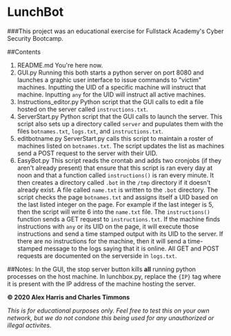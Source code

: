 # LunchBot

###This project was an educational exercise for Fullstack Academy's Cyber Security Bootcamp.

##Contents

1. README.md
    You're here now.
2. GUI.py
    Running this both starts a python server on port 8080 and launches a graphic user interface to issue commands to "victim" machines.  Inputting the UID of a specific machine will instruct that machine.  Inputting `any` for the UID will instruct all active machines.
3. Instructions_editor.py
    Python script that the GUI calls to edit a file hosted on the server called `instructions.txt`.
4. ServerStart.py
    Python script that the GUI calls to launch the server.  This script also sets up a directory called `server` and pupulates them with the files `botnames.txt`, `logs.txt`, and `instructions.txt`.
5. editbotname.py
    ServerStart.py calls this script to maintain a roster of machines listed on `botnames.txt`.  The script updates the list as machines send a POST request to the server with their UID.
6. EasyBot.py
    This script reads the crontab and adds two cronjobs (if they aren't already present) that ensure that this script is ran every day at noon and that a function called `instructions()` is ran every minute.  It then creates a directory called `.bot` in the `/tmp` directory if it doesn't already exist.
    A file called `name.txt` is written to the `.bot` directory.  The script checks the page `botnames.txt` and assigns itself a UID based on the last listed integer on the page.  For example if the last integer is 5, then the script will write 6 into the `name.txt` file.
    The `instructions()` function sends a GET request to `instructions.txt`.  If the machine finds instructions with `any` or its UID on the page, it will execute those instructions and send a time stamped output with its UID to the server.  If there are no instructions for the machine, then it will send a time-stamped message to the logs saying that it is online.  All GET and POST requests are documented on the serverside in `logs.txt`.
<dl>

##Notes:  In the GUI, the stop server button kills <b>all</b> running python processes on the host machine.
          In lunchbox.py, replace the `{IP}` tag where it is present with the IP address of the machine hosting the server.



**© 2020 Alex Harris and Charles Timmons**

  *This is for educational purposes only.  Feel free to test this on your own network, but we do not condone this being used for any unauthorized or illegal activites.*
